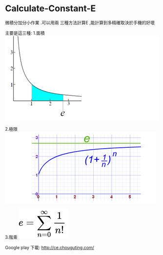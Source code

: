 # Calculate-Constant-E
微積分加分小作業
.可以用兩
三種方法計算E
,能計算到多精確取決於手機的好壞

主要是這三種:
1.面積
![image](https://github.com/chouguting/Calculate-Constant-E/blob/master/area.png)

2.極限
![image](https://github.com/chouguting/Calculate-Constant-E/blob/master/limit.png)

3.階乘
![image](https://github.com/chouguting/Calculate-Constant-E/blob/master/factorial.png)


Google play 下載: http://ce.chouguting.com/
